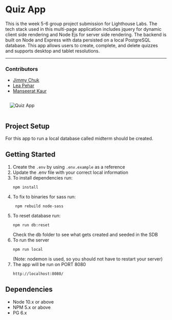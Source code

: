 Quiz App
=========
This is the week 5-6 group project submission for Lighthouse Labs. The tech stack used in this multi-page application includes jquery for dynamic client side rendering and Node Ejs for server side rendering. The backend is built on Node and Express with data persisted on a local PostgreSQL database.
This app allows users to create, complete, and delete quizzes and supports desktop and tablet resolutions.

---------------------------
### Contributors
- [Jimmy Chuk](https://github.com/ryjcm1)
- [Lea Pehar](https://github.com/leapehar)
- [Manseerat Kaur](https://github.com/SeeratSidhu)

<img src="./docs/quiz-app.gif" style="margin: 1em; " alt="Quiz App">

## Project Setup

For this app to run a local database called midterm should be created.


## Getting Started

1. Create the `.env` by using `.env.example` as a reference
2. Update the .env file with your correct local information 
3. To install dependencies run:
    ```
    npm install
    ```
4. To fix to binaries for sass run:
   ```
    npm rebuild node-sass
    ```
5. To reset database run:
    ```
    npm run db:reset
    ```
    Check the db folder to see what gets created and seeded in the SDB
6. To run the server
    ```
    npm run local
    ```
    (Note: nodemon is used, so you should not have to restart your server)
7. The app will be run on PORT 8080
    ```
    http://localhost:8080/
    ```



## Dependencies

- Node 10.x or above
- NPM 5.x or above
- PG 6.x
